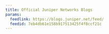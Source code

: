 ```yaml
---
title: Official Juniper Networks Blogs
params:
  feedlink: https://blogs.juniper.net/feed/
  feedid: 7eb4db61e158b917513425f4f8ccf21c
---
```

